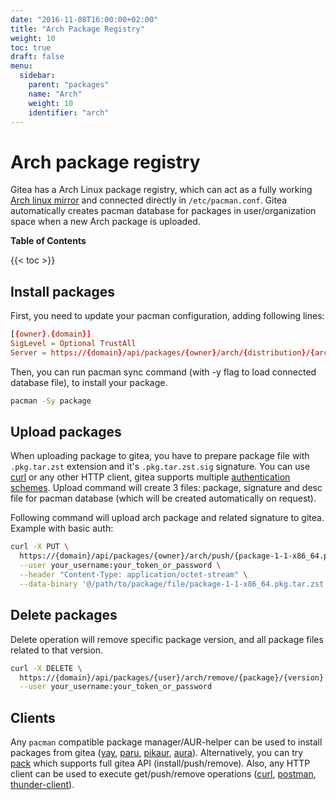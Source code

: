 ```yaml
---
date: "2016-11-08T16:00:00+02:00"
title: "Arch Package Registry"
weight: 10
toc: true
draft: false
menu:
  sidebar:
    parent: "packages"
    name: "Arch"
    weight: 10
    identifier: "arch"
---
```


# Arch package registry

Gitea has a Arch Linux package registry, which can act as a fully working [Arch linux mirror](https://wiki.archlinux.org/title/mirrors) and connected directly in `/etc/pacman.conf`. Gitea automatically creates pacman database for packages in user/organization space when a new Arch package is uploaded.

**Table of Contents**

{{< toc >}}

## Install packages

First, you need to update your pacman configuration, adding following lines:

```conf
[{owner}.{domain}]
SigLevel = Optional TrustAll
Server = https://{domain}/api/packages/{owner}/arch/{distribution}/{architecture}
```

Then, you can run pacman sync command (with -y flag to load connected database file), to install your package.

```sh
pacman -Sy package
```

## Upload packages

When uploading package to gitea, you have to prepare package file with `.pkg.tar.zst` extension and it's `.pkg.tar.zst.sig` signature. You can use [curl](https://curl.se/) or any other HTTP client, gitea supports multiple [authentication schemes](https://docs.gitea.com/usage/authentication). Upload command will create 3 files: package, signature and desc file for pacman database (which will be created automatically on request).

Following command will upload arch package and related signature to gitea. Example with basic auth:

```sh
curl -X PUT \
  https://{domain}/api/packages/{owner}/arch/push/{package-1-1-x86_64.pkg.tar.zst}/{archlinux}/$(xxd -p package-1-1-x86_64.pkg.tar.zst.sig | tr -d '\n') \
  --user your_username:your_token_or_password \
  --header "Content-Type: application/octet-stream" \
  --data-binary '@/path/to/package/file/package-1-1-x86_64.pkg.tar.zst'
```

## Delete packages

Delete operation will remove specific package version, and all package files related to that version.

```sh
curl -X DELETE \
  https://{domain}/api/packages/{user}/arch/remove/{package}/{version} \
  --user your_username:your_token_or_password
```

## Clients

Any `pacman` compatible package manager/AUR-helper can be used to install packages from gitea ([yay](https://github.com/Jguer/yay), [paru](https://github.com/Morganamilo/paru), [pikaur](https://github.com/actionless/pikaur), [aura](https://github.com/fosskers/aura)). Alternatively, you can try [pack](https://fmnx.su/core/pack) which supports full gitea API (install/push/remove). Also, any HTTP client can be used to execute get/push/remove operations ([curl](https://curl.se/), [postman](https://www.postman.com/), [thunder-client](https://www.thunderclient.com/)).
